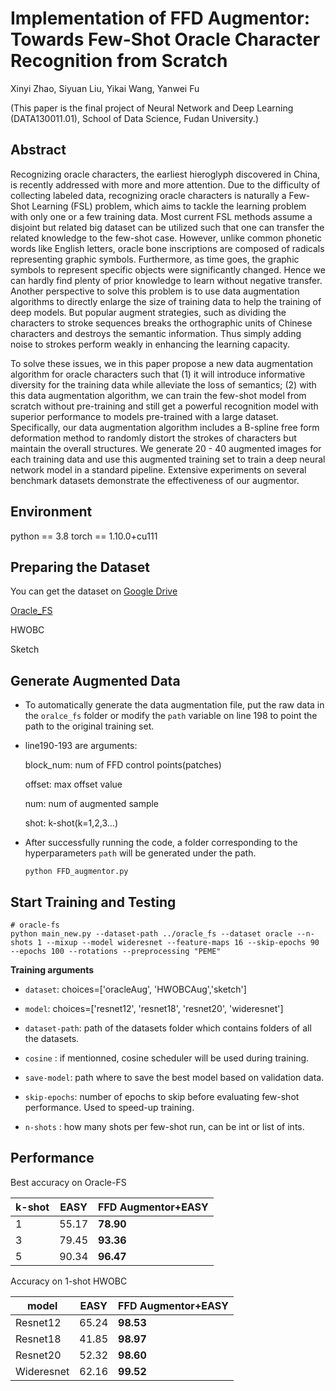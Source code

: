 # Implementation of FFD Augmentor: Towards Few-Shot Oracle Character Recognition from Scratch

Xinyi Zhao, Siyuan Liu, Yikai Wang, Yanwei Fu

(This paper is the final project of Neural Network and Deep Learning (DATA130011.01), School of Data Science, Fudan University.)

## Abstract

Recognizing oracle characters, the earliest hieroglyph discovered in China, is recently addressed with more and more attention. Due to the difficulty of collecting labeled data, recognizing oracle characters is naturally a Few-Shot Learning (FSL) problem, which aims to tackle the learning problem with only one or a few training data. Most current FSL methods assume a disjoint but related big dataset can be utilized such that one can transfer the related knowledge to the few-shot case. However, unlike common phonetic words like English letters, oracle bone inscriptions are composed of radicals representing graphic symbols. Furthermore, as time goes, the graphic symbols to represent specific objects were significantly changed. Hence we can hardly find plenty of prior knowledge to learn without negative transfer. Another perspective to solve this problem is to use data augmentation algorithms to directly enlarge the size of training data to help the training of deep models. But popular augment strategies, such as dividing the characters to stroke sequences breaks the orthographic units of Chinese characters and destroys the semantic information.  Thus simply adding noise to strokes perform weakly in enhancing the learning capacity.

To solve these issues, we in this paper propose a new data augmentation algorithm for oracle characters such that (1) it will introduce informative diversity for the training data while alleviate the loss of semantics; (2) with this data augmentation algorithm, we can train the few-shot model from scratch without pre-training and still get a powerful recognition model with superior performance to models pre-trained with a large dataset. Specifically, our data augmentation algorithm includes a B-spline free form deformation method to randomly distort the strokes of characters but maintain the overall structures. We generate 20 - 40 augmented images for each training data and use this augmented training set to train a deep neural network model in a standard pipeline. Extensive experiments on several benchmark datasets demonstrate the effectiveness of our augmentor.

## Environment

python == 3.8
torch == 1.10.0+cu111

## Preparing the Dataset

You can get the dataset on [Google Drive](https://drive.google.com/drive/folders/1ehMXU6goWxF5MdodiU78v3IEO-pKJVGz?usp=sharing)

[Oracle_FS](https://github.com/avalonstrel/SketchBERT) 

HWOBC

Sketch

## Generate Augmented Data

* To automatically generate the data augmentation file, put the raw data in the ``oralce_fs`` folder or modify the ``path`` variable on line 198 to point the path to the original training set.

* line190-193 are arguments:

    block_num: num of FFD control points(patches)

    offset: max offset value

    num: num of augmented sample

    shot: k-shot(k=1,2,3…)

* After successfully running the code, a folder corresponding to the hyperparameters ``path`` will be generated under the path.

    ```shell
    python FFD_augmentor.py
    ```

    

## Start Training and Testing

```shell
# oracle-fs
python main_new.py --dataset-path ../oracle_fs --dataset oracle --n-shots 1 --mixup --model wideresnet --feature-maps 16 --skip-epochs 90 --epochs 100 --rotations --preprocessing "PEME"
```



**Training arguments**

-   `dataset`: choices=['oracleAug', 'HWOBCAug','sketch']

-   `model`: choices=['resnet12', 'resnet18', 'resnet20', 'wideresnet']

-   `dataset-path`: path of the datasets folder which contains folders of all the datasets.

-   `cosine` : if mentionned, cosine scheduler will be used during training.

-   `save-model`: path where to save the best model based on validation data.

-   `skip-epochs`: number of epochs to skip before evaluating few-shot performance. Used to speed-up training.

-   `n-shots` : how many shots per few-shot run, can be int or list of ints.

    

## Performance

Best accuracy on Oracle-FS

| k-shot | EASY  | FFD Augmentor+EASY |
| ------ | ----- | ------------------ |
| 1      | 55.17 | **78.90**          |
| 3      | 79.45 | **93.36**          |
| 5      | 90.34 | **96.47**          |

Accuracy on 1-shot HWOBC

| model      | EASY  | FFD Augmentor+EASY |
| ---------- | ----- | ------------------ |
| Resnet12   | 65.24 | **98.53**          |
| Resnet18   | 41.85 | **98.97**          |
| Resnet20   | 52.32 | **98.60**          |
| Wideresnet | 62.16 | **99.52**          |
